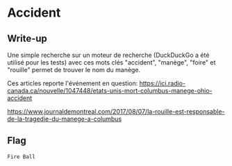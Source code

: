 # Accident

## Write-up

Une simple recherche sur un moteur de recherche (DuckDuckGo a été utilisé pour les tests) avec ces mots clés "accident", "manège", "foire" et "rouille" permet de trouver le nom du manège.

Ces articles reporte l'événement en question:
https://ici.radio-canada.ca/nouvelle/1047448/etats-unis-mort-columbus-manege-ohio-accident

https://www.journaldemontreal.com/2017/08/07/la-rouille-est-responsable-de-la-tragedie-du-manege-a-columbus

## Flag

`Fire Ball`
